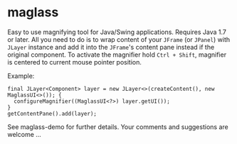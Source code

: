 # maglass
Easy to use magnifying tool for Java/Swing applications. Requires Java 1.7 or later.
All you need to do is to wrap content of your `JFrame` (or `JPanel`) with `JLayer` instance and add it into the `JFrame`'s content pane instead if the original component. To activate the magnifier hold `Ctrl + Shift`, magnifier is centered to current mouse pointer position.

Example:

```
final JLayer<Component> layer = new JLayer<>(createContent(), new MaglassUI<>()); {
  configureMagnifier((MaglassUI<?>) layer.getUI());
}
getContentPane().add(layer);
```
See maglass-demo for further details.
Your comments and suggestions are welcome ...
